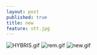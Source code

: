 ```yaml
---
layout: post
published: true
title: new
feature: vtt.jpg
---
```

![HYBRIS.gif]({{site.baseurl}}/assets/images/posts/HYBRIS.gif)
![rem.gif]({{site.baseurl}}/assets/images/posts/rem.gif)
![new.gif]({{site.baseurl}}/assets/images/posts/new.gif)
